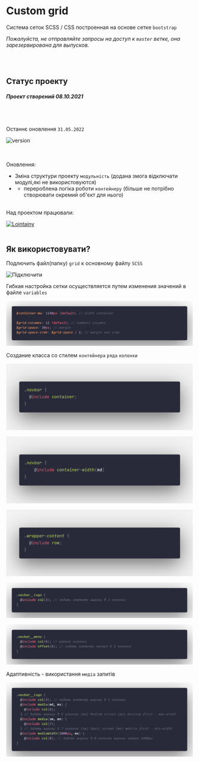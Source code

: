 # Custom grid

Система сеток SCSS / CSS построенная на основе сетке `bootstrap`

_Пожалуйста, не отправляйте запросы на доступ к `master` ветке, она зарезервирована для выпусков._

<br/><br/>

## Статус проекту

##### Проект створений 08.10.2021

<br/><br/>

<!-- оновлення проекту -->

Останнє оновлення `31.05.2022`

![version](https://img.shields.io/badge/ver-1.3-2C394B?style=for-the-badge&labelColor=ECA013&logoColor=FFF)

<br/><br/>
Оновлення:

<!-- Поточне оновлення -->

- Зміна структури проекту `модульність` (додана змога відключати модулі,які не використовуются)
- - перероблена логіка роботи `контейнеру` (більше не потрібно створювати окремий об'єкт для нього)
    <br></br>

Над проектом працювали:

[![Lointainy](https://img.shields.io/badge/-lointainy-ECA013?style=for-the-badge&logo=github&&logoColor=FFF)](https://github.com/Lointainy)
<br/><br/>

## Як використовувати?

Подлючить файл(папку) `grid` к основному файлу `SCSS`

![Підключити](/img/to-connect.png 'Підключити сітку')

Гибкая настройка сетки осуществляется путем изменения значений в файле `variables`

![Параметри](/img/variables.png 'Налаштування параметрів сітки')

Создание класса со стилем `контейнера` `ряда` `колонки`

![Стиль контейнеру](/img/container.png 'Задати елементу стиль контейнера')

![Стиль контейнеру](/img/container-width.png 'Задати контейнеру ширину')

![Стиль ряду](/img/row.png 'Задати елементу стиль ряду')

![Стиль колонки](/img/col.png 'Задати елементу ширину 3 колонки')

![Стиль відступу](/img/offset.png 'Задати елементу відступ')

Адаптивність - використання `медіа` запитів

![Медіф](/img/media.png 'Добавить стиль исходя из ширины экрана')
